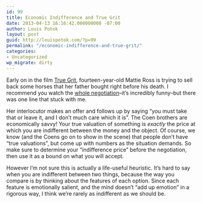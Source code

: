 ```yaml
---
id: 99
title: Economic Indifference and True Grit
date: 2013-04-13 16:16:42.000000000 -07:00
author: Louis Potok
layout: post
guid: http://louispotok.com/?p=99
permalink: "/economic-indifference-and-true-grit/"
categories:
- Uncategorized
wp_migrate: dirty
---
```

Early on in the film [True Grit](http://en.wikipedia.org/wiki/True_Grit_(2010_film)), fourteen-year-old Mattie Ross is trying to sell back some horses that her father bought right before his death. I recommend you watch the [whole negotiation](http://www.youtube.com/watch?v=714Xl-G5qaI)&#8211;it&#8217;s incredibly funny&#8211;but there was one line that stuck with me.

Her interlocutor makes an offer and follows up by saying &#8220;you must take that or leave it, and I don&#8217;t much care which it is&#8221;. The Coen brothers are economically savvy! Your true valuation of something is _exactly_ the price at which you are indifferent between the money and the object. Of course, we know (and the Coens go on to show in the scene) that people don&#8217;t have &#8220;true valuations&#8221;, but come up with numbers as the situation demands. So make sure to determine your &#8220;indifference price&#8221; before the negotiation, then use it as a bound on what you will accept.

However I&#8217;m not sure this is actually a life-useful heuristic. It&#8217;s hard to say when you are indifferent between two things, because the way you compare is by thinking about the features of each option. Since each feature is emotionally salient, and the mind doesn&#8217;t &#8220;add up emotion&#8221; in a rigorous way, I think we&#8217;re rarely as indifferent as we should be.